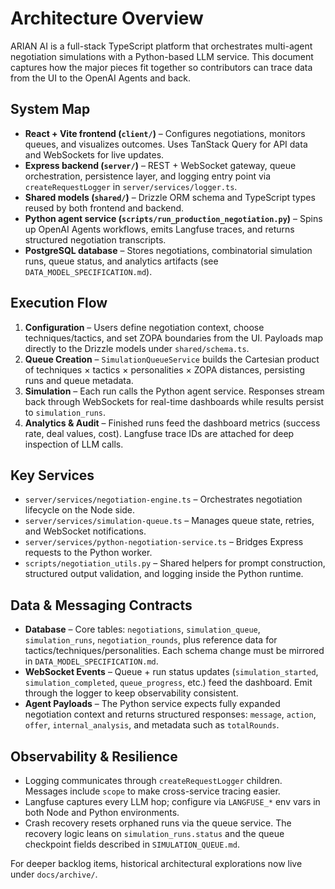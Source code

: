 # Architecture Overview

ARIAN AI is a full-stack TypeScript platform that orchestrates multi-agent negotiation simulations with a Python-based LLM service. This document captures how the major pieces fit together so contributors can trace data from the UI to the OpenAI Agents and back.

## System Map
- **React + Vite frontend (`client/`)** – Configures negotiations, monitors queues, and visualizes outcomes. Uses TanStack Query for API data and WebSockets for live updates.
- **Express backend (`server/`)** – REST + WebSocket gateway, queue orchestration, persistence layer, and logging entry point via `createRequestLogger` in `server/services/logger.ts`.
- **Shared models (`shared/`)** – Drizzle ORM schema and TypeScript types reused by both frontend and backend.
- **Python agent service (`scripts/run_production_negotiation.py`)** – Spins up OpenAI Agents workflows, emits Langfuse traces, and returns structured negotiation transcripts.
- **PostgreSQL database** – Stores negotiations, combinatorial simulation runs, queue status, and analytics artifacts (see `DATA_MODEL_SPECIFICATION.md`).

## Execution Flow
1. **Configuration** – Users define negotiation context, choose techniques/tactics, and set ZOPA boundaries from the UI. Payloads map directly to the Drizzle models under `shared/schema.ts`.
2. **Queue Creation** – `SimulationQueueService` builds the Cartesian product of techniques × tactics × personalities × ZOPA distances, persisting runs and queue metadata.
3. **Simulation** – Each run calls the Python agent service. Responses stream back through WebSockets for real-time dashboards while results persist to `simulation_runs`.
4. **Analytics & Audit** – Finished runs feed the dashboard metrics (success rate, deal values, cost). Langfuse trace IDs are attached for deep inspection of LLM calls.

## Key Services
- `server/services/negotiation-engine.ts` – Orchestrates negotiation lifecycle on the Node side.
- `server/services/simulation-queue.ts` – Manages queue state, retries, and WebSocket notifications.
- `server/services/python-negotiation-service.ts` – Bridges Express requests to the Python worker.
- `scripts/negotiation_utils.py` – Shared helpers for prompt construction, structured output validation, and logging inside the Python runtime.

## Data & Messaging Contracts
- **Database** – Core tables: `negotiations`, `simulation_queue`, `simulation_runs`, `negotiation_rounds`, plus reference data for tactics/techniques/personalities. Each schema change must be mirrored in `DATA_MODEL_SPECIFICATION.md`.
- **WebSocket Events** – Queue + run status updates (`simulation_started`, `simulation_completed`, `queue_progress`, etc.) feed the dashboard. Emit through the logger to keep observability consistent.
- **Agent Payloads** – The Python service expects fully expanded negotiation context and returns structured responses: `message`, `action`, `offer`, `internal_analysis`, and metadata such as `totalRounds`.

## Observability & Resilience
- Logging communicates through `createRequestLogger` children. Messages include `scope` to make cross-service tracing easier.
- Langfuse captures every LLM hop; configure via `LANGFUSE_*` env vars in both Node and Python environments.
- Crash recovery resets orphaned runs via the queue service. The recovery logic leans on `simulation_runs.status` and the queue checkpoint fields described in `SIMULATION_QUEUE.md`.

For deeper backlog items, historical architectural explorations now live under `docs/archive/`.

